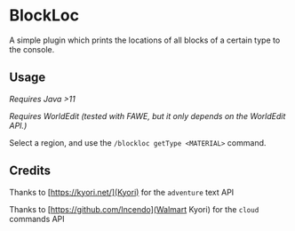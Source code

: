 # BlockLoc

A simple plugin which prints the locations of all blocks of a certain type to the console.

## Usage

_Requires Java >11_

_Requires WorldEdit (tested with FAWE, but it only depends on the WorldEdit API.)_

Select a region, and use the `/blockloc getType <MATERIAL>` command.

## Credits

Thanks to [https://kyori.net/](Kyori) for the `adventure` text API

Thanks to [https://github.com/Incendo](Walmart Kyori) for the `cloud` commands API
